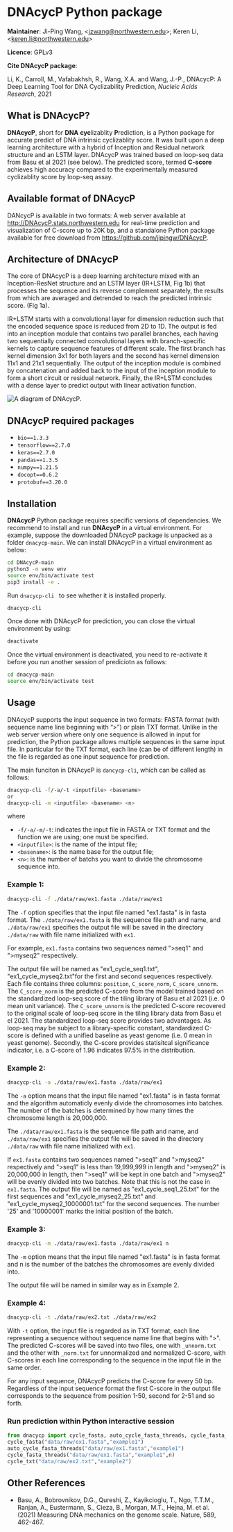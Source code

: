 DNAcycP Python package 
================

**Maintainer**: Ji-Ping Wang, \<<jzwang@northwestern.edu>\>; Keren Li, \<<keren.li@northwestern.edu>\>

**Licence**: GPLv3

**Cite DNAcycP package**:

Li, K., Carroll, M., Vafabakhsh, R., Wang, X.A. and Wang, J.-P., DNAcycP: A Deep Learning Tool for DNA Cyclizability Prediction, *Nucleic Acids Research*, 2021

## What is DNAcycP?

**DNAcycP**, short for **DNA** **cyc**lizablity **P**rediction, is a Python package for accurate predict of DNA intrinsic cyclizablity score. It was built upon a deep learning architecture with a hybrid of Inception and Residual network structure and an LSTM layer. DNAcycP was trained based on loop-seq data from Basu et al 2021 (see below). The predicted score, termed **C-score** achieves high accuracy compared to the experimentally measured cyclizablity score by loop-seq assay.

## Available format of DNAcycP

DANcycP is available in two formats: A web server available at http://DNAcycP.stats.northwestern.edu for real-time prediction and visualization of C-score up to 20K bp, and a standalone Python package available for free download from https://github.com/jipingw/DNAcycP. 


## Architecture of DNAcycP

The core of DNAcycP is a deep learning architecture mixed with an Inception-ResNet structure and an LSTM layer (IR+LSTM, Fig 1b) that processes the sequence and its reverse complement separately, the results from which are averaged and detrended to reach the predicted intrinsic score. (Fig 1a).

IR+LSTM starts with a convolutional layer for dimension reduction such that the encoded sequence space is reduced from 2D to 1D. The output is fed into an inception module that contains two parallel branches, each having two sequentially connected convolutional layers with branch-specific kernels to capture sequence features of different scale. The first branch has kernel dimension 3x1 for both layers and the second has kernel dimension 11x1 and 21x1 sequentially. The output of the inception module is combined by concatenation and added back to the input of the inception module to form a short circuit or residual network. Finally, the IR+LSTM concludes with a dense layer to predict output with linear activation function. 

![A diagram of DNAcycP.](./figures/Figure1.png)

## DNAcycP required packages

* `bio==1.3.3`
* `tensorflow==2.7.0`
* `keras==2.7.0`
* `pandas==1.3.5`
* `numpy==1.21.5`
* `docopt==0.6.2`
* `protobuf==3.20.0`


## Installation

**DNAcycP** Python package requires specific versions of dependencies. We recommend to install and run **DNAcycP** in a virtual environment. For example, suppose the downloaded DNAcycP package is unpacked as a folder `dnacycp-main`. We can install DNAcycP in a virtual environment as below:

```bash
cd DNAcycP-main
python3 -m venv env
source env/bin/activate test
pip3 install -e .
```

Run `dnacycp-cli ` to see whether it is installed properly.

```bash
dnacycp-cli 
```

Once done with DNAcycP for prediction, you can close the virtual environment by using:
```bash
deactivate
```

Once the virtual environment is deactivated, you need to re-activate it before you run another session of prediciotn as follows:
```bash
cd dnacycp-main
source env/bin/activate test
```

## Usage

DNAcycP supports the input sequence in two formats: FASTA format (with sequence name line beginning with “>”) or plain TXT format. Unlike in the web server version where only one sequence is allowed in input for prediction, the Python package allows multiple sequences in the same input file. In particular for the TXT format, each line (can be of different length) in the file is regarded as one input sequence for prediction. 

The main funciton in DNAcycP is `dancycp-cli`, which can be called as follows:
```bash
dnacycp-cli -f/-a/-t <inputfile> <basename>
or
dnacycp-cli -m <inputfile> <basename> <n>
```
where 
  * `-f/-a/-m/-t`: indicates the input file in FASTA or TXT format and the function we are using; one must be specified.
  * `<inputfile>`: is the name of the intput file;
  * `<basename>`: is the name base for the output file;
  * `<n>`: is the number of batchs you want to divide the chromosome sequence into.
  
### Example 1:

```bash
dnacycp-cli -f ./data/raw/ex1.fasta ./data/raw/ex1
```
The `-f` option specifies that the input file named "ex1.fasta" is in fasta format. 
The `./data/raw/ex1.fasta` is the sequence file path and name, and `./data/raw/ex1` specifies the output file will be saved in the directory `./data/raw` with file name initialized with `ex1`.

For example, `ex1.fasta` contains two sequences named ">seq1" and ">myseq2" respectively.

The output file will be named as "ex1_cycle_seq1.txt", "ex1_cycle_myseq2.txt"for the first and second sequences respectively. Each file contains three columns: `position`, `C_score_norm`, `C_score_unnorm`. The `C_score_norm` is the predicted C-score from the model trained based on the standardized loop-seq score of the tiling library of Basu et al 2021 (i.e. 0 mean unit variance). The `C_score_unnorm` is the predicted C-score recovered to the original scale of loop-seq score in the tiling library data from Basu et el 2021. The standardized loop-seq score provides two advantages. As loop-seq may be subject to a library-specific constant, standardized C-score is defined with a unified baseline as yeast genome (i.e. 0 mean in yeast genome). Secondly, the C-score provides statisitcal significance indicator, i.e. a C-score of 1.96 indicates 97.5% in the distribution.

### Example 2:

```bash
dnacycp-cli -a ./data/raw/ex1.fasta ./data/raw/ex1
```
The `-a` option means that the input file named "ex1.fasta" is in fasta format and the algorithm automaticly evenly divide the chromosomes into batches. The number of the batches is determined by how many times the chromosome length is 20,000,000. 

The `./data/raw/ex1.fasta` is the sequence file path and name, and `./data/raw/ex1` specifies the output file will be saved in the directory `./data/raw` with file name initialized with `ex1`.

If `ex1.fasta` contains two sequences named ">seq1" and ">myseq2" respectively and ">seq1" is less than 19,999,999 in length and ">myseq2" is 20,000,000 in length, then ">seq1" will be kept in one batch and ">myseq2" will be evenly divided into two batches. Note that this is not the case in `ex1.fasta`.
The output file will be named as "ex1_cycle_seq1_25.txt" for the first sequences and "ex1_cycle_myseq2_25.txt" and "ex1_cycle_myseq2_10000001.txt" for the second sequences. The number '25' and '10000001' marks the initial position of the batch.

### Example 3:

```bash
dnacycp-cli -m ./data/raw/ex1.fasta ./data/raw/ex1 n
```
The `-m` option means that the input file named "ex1.fasta" is in fasta format and n is the number of the batches the chromosomes are evenly divided into.

The output file will be named in similar way as in Example 2.


### Example 4:

```bash
dnacycp-cli -t ./data/raw/ex2.txt ./data/raw/ex2
```
With `-t` option, the input file is regarded as in TXT format, each line representing a sequence without sequence name line that begins with ">".
The predicted C-scores will be saved into two files, one with `_unnorm.txt` and the other with `_norm.txt` for unnormalized and normalized C-score, with C-scores in each line corresponding to the sequence in the input file in the same order.

For any input sequence, DNAcycP predicts the C-score for every 50 bp. Regardless of the input sequence format the first C-score in the output file corresponds to the sequence from position 1-50, second for 2-51 and so forth.

### Run prediction within Python interactive session

```python
from dnacycp import cycle_fasta, auto_cycle_fasta_threads, cycle_fasta_threads, cycle_txt
cycle_fasta("data/raw/ex1.fasta","example1")
auto_cycle_fasta_threads("data/raw/ex1.fasta","example1")
cycle_fasta_threads("data/raw/ex1.fasta","example1",n)
cycle_txt("data/raw/ex2.txt","example2")
```


## Other References

* Basu, A., Bobrovnikov, D.G., Qureshi, Z., Kayikcioglu, T., Ngo, T.T.M., Ranjan, A., Eustermann, S., Cieza, B., Morgan, M.T., Hejna, M. et al. (2021) Measuring DNA mechanics on the genome scale. Nature, 589, 462-467.


